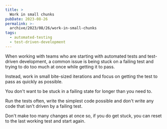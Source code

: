 ```yaml
---
title: >
  Work in small chunks
pubDate: 2023-08-26
permalink: >-
  archive/2023/08/26/work-in-small-chunks
tags:
  - automated-testing
  - test-driven-development
---
```


When working with teams who are starting with automated tests and test-driven development, a common issue is being stuck on a failing test and trying to do too much at once while getting it to pass.

Instead, work in small bite-sized iterations and focus on getting the test to pass as quickly as possible.

You don't want to be stuck in a failing state for longer than you need to.

Run the tests often, write the simplest code possible and don't write any code that isn't driven by a failing test.

Don't make too many changes at once so, if you do get stuck, you can reset to the last working test and start again.

